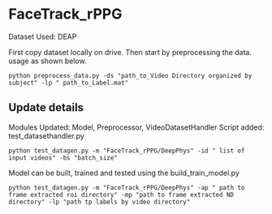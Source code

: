 # FaceTrack_rPPG


Dataset Used: DEAP 

First copy dataset locally on drive. Then start by preprocessing the data. usage as shown below.

```shell
python preprocess_data.py -ds "path_to_Video Directory organized by subject" -lp " path_to_Label.mat"

```
## Update details

Modules Updated: Model, Preprocessor, VideoDatasetHandler
Script added: test_datasethandler.py

```shell
python test_datagen.py -m "FaceTrack_rPPG/DeepPhys" -id " list of input videos" -bs "batch_size"

```
Model can be built, trained and tested using the build_train_model.py 

```shell
python test_datagen.py -m "FaceTrack_rPPG/DeepPhys" -ap " path to frame extracted roi directory" -mp "path to frame extracted ND directory" -lp "path tp labels by video directory"

```

